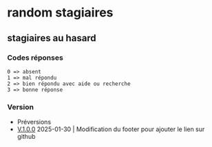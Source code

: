 # random stagiaires

## stagiaires au hasard

### Codes réponses

    0 => absent
    1 => mal répondu
    2 => bien répondu avec aide ou recherche
    3 => bonne réponse

### Version

- Préversions
- [V.1.0.0](https://github.com/mikhawa/hasard.cf2m.be/releases/tag/V.1.0.0) 2025-01-30 | Modification du footer pour ajouter le lien sur github

